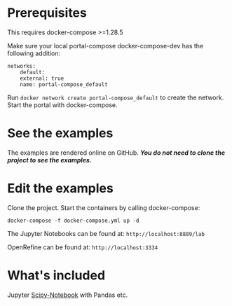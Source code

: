 
Prerequisites
===============
This requires docker-compose >=1.28.5 


Make sure your local portal-compose docker-compose-dev has the following addition:
```
networks:
    default:
    external: true
    name: portal-compose_default
```
Run  `docker network create portal-compose_default` to create the network.
Start the portal with docker-compose.

See the examples
================
The examples are rendered online on GitHub. ***You do not need to clone the project to see the examples.***

Edit the examples
==================
Clone the project. Start the containers by calling docker-compose:

`docker-compose -f docker-compose.yml up -d`


The Jupyter Notebooks can be found at: `http://localhost:8889/lab`

OpenRefine can be found at: `http://localhost:3334`

What's included
===============
Jupyter [Scipy-Notebook](https://jupyter-docker-stacks.readthedocs.io/en/latest/using/selecting.html#jupyter-scipy-notebook) with Pandas etc.